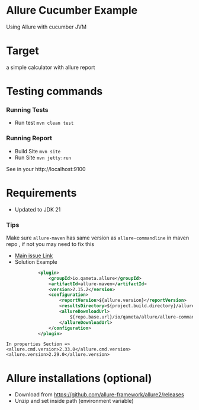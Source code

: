 # Allure Cucumber Example
Using Allure with cucumber JVM

# Target 
a simple calculator with allure report

# Testing commands  

### Running Tests 

- Run test ```mvn clean test``` 

### Running Report
 - Build Site ```mvn site```
 - Run Site ```mvn jetty:run```

See in your http://localhost:9100 

# Requirements 
- Updated to JDK 21

### Tips 
Make sure ```allure-maven``` has same version as ```allure-commandline``` in maven repo , if not you may need to fix this 
- [Main issue Link](https://github.com/allure-framework/allure2/issues/975)
- Solution Example
```xml
            <plugin>
                <groupId>io.qameta.allure</groupId>
                <artifactId>allure-maven</artifactId>
                <version>2.15.2</version>
                <configuration>
                    <reportVersion>${allure.version}</reportVersion>
                    <resultsDirectory>${project.build.directory}/allure-results</resultsDirectory>
                    <allureDownloadUrl>
                        ${repo.base.url}/io/qameta/allure/allure-commandline/${allure.cmd.version}/allure-commandline-${allure.cmd.version}.zip
                    </allureDownloadUrl>
                </configuration>
            </plugin>
```
    In properties Section =>  
    <allure.cmd.version>2.33.0</allure.cmd.version>
    <allure.version>2.29.0</allure.version>


# Allure installations (optional)
- Download from https://github.com/allure-framework/allure2/releases
- Unzip and set inside path (environment variable) 
